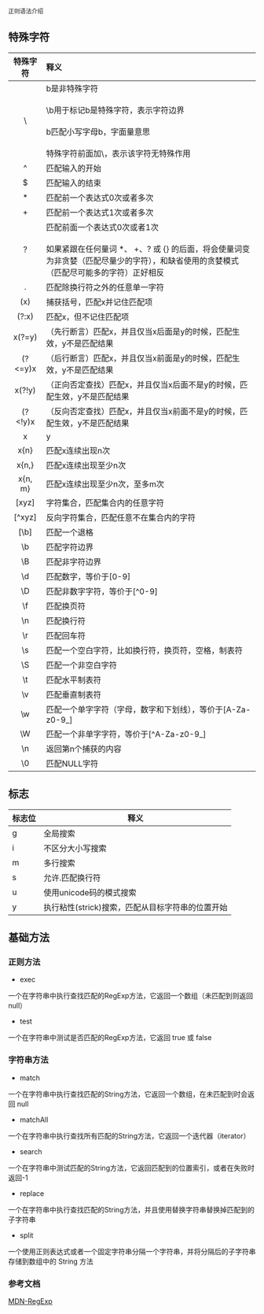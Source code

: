 

`正则语法介绍`

## 特殊字符

| 特殊字符| 释义 |
| :--: | :-- |
| \ | b是非特殊字符<br><br>\b用于标记b是特殊字符，表示字符边界<br><br>b匹配小写字母b，字面量意思 <br><br>特殊字符前面加\，表示该字符无特殊作用 |
| ^ | 匹配输入的开始 |
| $ | 匹配输入的结束 |
| * | 匹配前一个表达式0次或者多次 |
| + | 匹配前一个表达式1次或者多次 |
| ? | 匹配前面一个表达式0次或者1次 <br><br> 如果紧跟在任何量词 *、 +、? 或 {} 的后面，将会使量词变为非贪婪（匹配尽量少的字符），和缺省使用的贪婪模式（匹配尽可能多的字符）正好相反|
| . | 匹配除换行符之外的任意单一字符 |
| (x) | 捕获括号，匹配x并记住匹配项 |
| (?:x) | 匹配x，但不记住匹配项 |
| x(?=y) | （先行断言）匹配x，并且仅当x后面是y的时候，匹配生效，y不是匹配结果 |
| (?<=y)x | （后行断言）匹配x，并且仅当x前面是y的时候，匹配生效，y不是匹配结果 |
| x(?!y) | （正向否定查找）匹配x，并且仅当x后面不是y的时候，匹配生效，y不是匹配结果 |
| (?<!y)x | （反向否定查找）匹配x，并且仅当x前面不是y的时候，匹配生效，y不是匹配结果 |
| x|y | 匹配x或者y |
| x{n} | 匹配x连续出现n次 |
| x{n,} | 匹配x连续出现至少n次 |
| x{n, m} | 匹配x连续出现至少n次，至多m次 |
| [xyz] | 字符集合，匹配集合内的任意字符 |
| [^xyz] | 反向字符集合，匹配任意不在集合内的字符 |
| [\b] | 匹配一个退格 |
| \b | 匹配字符边界 |
| \B | 匹配非字符边界 |
| \d | 匹配数字，等价于[0-9] |
| \D | 匹配非数字字符，等价于[^0-9] |
| \f | 匹配换页符 |
| \n | 匹配换行符 |
| \r | 匹配回车符 |
| \s | 匹配一个空白字符，比如换行符，换页符，空格，制表符 |
| \S | 匹配一个非空白字符 |
| \t | 匹配水平制表符 |
| \v | 匹配垂直制表符 |
| \w | 匹配一个单字字符（字母，数字和下划线），等价于[A-Za-z0-9_] |
| \W | 匹配一个非单字字符，等价于[^A-Za-z0-9_] |
| \n | 返回第n个捕获的内容 |
| \0 | 匹配NULL字符 |

## 标志

| 标志位 | 释义 |
| -- | -- |
| g | 全局搜索 |
| i | 不区分大小写搜索 |
| m | 多行搜索 |
| s | 允许.匹配换行符 |
| u | 使用unicode码的模式搜索 |
| y | 执行粘性(strick)搜索，匹配从目标字符串的位置开始 |

## 基础方法

### 正则方法

- exec

一个在字符串中执行查找匹配的RegExp方法，它返回一个数组（未匹配到则返回 null）

- test

一个在字符串中测试是否匹配的RegExp方法，它返回 true 或 false

### 字符串方法

- match

一个在字符串中执行查找匹配的String方法，它返回一个数组，在未匹配到时会返回 null

- matchAll

一个在字符串中执行查找所有匹配的String方法，它返回一个迭代器（iterator）

- search

一个在字符串中测试匹配的String方法，它返回匹配到的位置索引，或者在失败时返回-1

- replace

一个在字符串中执行查找匹配的String方法，并且使用替换字符串替换掉匹配到的子字符串

- split

一个使用正则表达式或者一个固定字符串分隔一个字符串，并将分隔后的子字符串存储到数组中的 String 方法

### 参考文档

[MDN-RegExp](https://developer.mozilla.org/zh-CN/docs/Web/JavaScript/Reference/Global_Objects/RegExp)